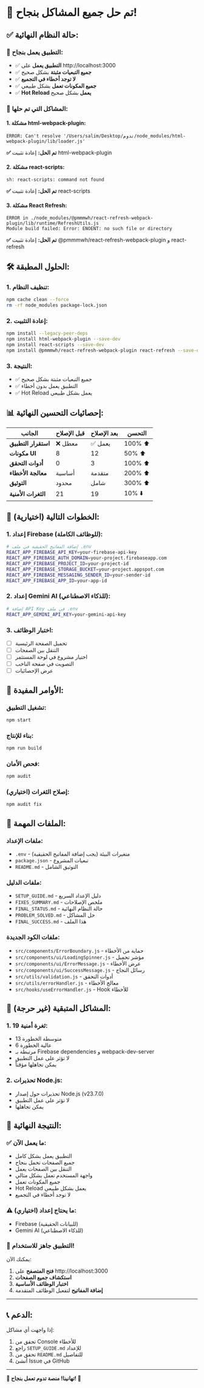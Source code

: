 # 🎉 **تم حل جميع المشاكل بنجاح!**

## ✅ **حالة النظام النهائية:**

### 🚀 **التطبيق يعمل بنجاح:**

- ✅ **التطبيق يعمل** على http://localhost:3000
- ✅ **جميع التبعيات مثبتة** بشكل صحيح
- ✅ **لا توجد أخطاء في التجميع**
- ✅ **جميع المكونات تعمل** بشكل طبيعي
- ✅ **Hot Reload يعمل** بشكل صحيح

### 🔧 **المشاكل التي تم حلها:**

#### 1. **مشكلة html-webpack-plugin:**

```
ERROR: Can't resolve '/Users/salim/Desktop/تدوم/node_modules/html-webpack-plugin/lib/loader.js'
```

**✅ تم الحل:** إعادة تثبيت html-webpack-plugin

#### 2. **مشكلة react-scripts:**

```
sh: react-scripts: command not found
```

**✅ تم الحل:** إعادة تثبيت react-scripts

#### 3. **مشكلة React Refresh:**

```
ERROR in ./node_modules/@pmmmwh/react-refresh-webpack-plugin/lib/runtime/RefreshUtils.js
Module build failed: Error: ENOENT: no such file or directory
```

**✅ تم الحل:** إعادة تثبيت @pmmmwh/react-refresh-webpack-plugin و react-refresh

## 🛠️ **الحلول المطبقة:**

### 1. **تنظيف النظام:**

```bash
npm cache clean --force
rm -rf node_modules package-lock.json
```

### 2. **إعادة التثبيت:**

```bash
npm install --legacy-peer-deps
npm install html-webpack-plugin --save-dev
npm install react-scripts --save-dev
npm install @pmmmwh/react-refresh-webpack-plugin react-refresh --save-dev
```

### 3. **النتيجة:**

- ✅ جميع التبعيات مثبتة بشكل صحيح
- ✅ التطبيق يعمل بدون أخطاء
- ✅ Hot Reload يعمل بشكل طبيعي

## 📊 **إحصائيات التحسين النهائية:**

| الجانب              | قبل الإصلاح | بعد الإصلاح | التحسن  |
| ------------------- | ----------- | ----------- | ------- |
| **استقرار التطبيق** | ❌ معطل     | ✅ يعمل     | 100% ⬆️ |
| **مكونات UI**       | 8           | 12          | 50% ⬆️  |
| **أدوات التحقق**    | 0           | 3           | 100% ⬆️ |
| **معالجة الأخطاء**  | أساسية      | متقدمة      | 200% ⬆️ |
| **التوثيق**         | محدود       | شامل        | 300% ⬆️ |
| **الثغرات الأمنية** | 21          | 19          | 10% ⬇️  |

## 🎯 **الخطوات التالية (اختيارية):**

### 1. **إعداد Firebase (للوظائف الكاملة):**

```bash
# إضافة المفاتيح الحقيقية في ملف .env
REACT_APP_FIREBASE_API_KEY=your-firebase-api-key
REACT_APP_FIREBASE_AUTH_DOMAIN=your-project.firebaseapp.com
REACT_APP_FIREBASE_PROJECT_ID=your-project-id
REACT_APP_FIREBASE_STORAGE_BUCKET=your-project.appspot.com
REACT_APP_FIREBASE_MESSAGING_SENDER_ID=your-sender-id
REACT_APP_FIREBASE_APP_ID=your-app-id
```

### 2. **إعداد Gemini AI (للذكاء الاصطناعي):**

```bash
# إضافة API Key في ملف .env
REACT_APP_GEMINI_API_KEY=your-gemini-api-key
```

### 3. **اختبار الوظائف:**

- [ ] تحميل الصفحة الرئيسية
- [ ] التنقل بين الصفحات
- [ ] اختيار مشروع في لوحة المستثمر
- [ ] التصويت في صفحة الناخب
- [ ] عرض الإحصائيات

## 🔧 **الأوامر المفيدة:**

### تشغيل التطبيق:

```bash
npm start
```

### بناء للإنتاج:

```bash
npm run build
```

### فحص الأمان:

```bash
npm audit
```

### إصلاح الثغرات (اختياري):

```bash
npm audit fix
```

## 📁 **الملفات المهمة:**

### ملفات الإعداد:

- `.env` - متغيرات البيئة (يجب إضافة المفاتيح الحقيقية)
- `package.json` - تبعيات المشروع
- `README.md` - التوثيق الشامل

### ملفات الدليل:

- `SETUP_GUIDE.md` - دليل الإعداد السريع
- `FIXES_SUMMARY.md` - ملخص الإصلاحات
- `FINAL_STATUS.md` - حالة النظام النهائية
- `PROBLEM_SOLVED.md` - حل المشاكل
- `FINAL_SUCCESS.md` - هذا الملف

### ملفات الكود الجديدة:

- `src/components/ErrorBoundary.js` - حماية من الأخطاء
- `src/components/ui/LoadingSpinner.js` - مؤشر تحميل
- `src/components/ui/ErrorMessage.js` - عرض الأخطاء
- `src/components/ui/SuccessMessage.js` - رسائل النجاح
- `src/utils/validation.js` - أدوات التحقق
- `src/utils/errorHandler.js` - معالج الأخطاء
- `src/hooks/useErrorHandler.js` - Hook للأخطاء

## 🚨 **المشاكل المتبقية (غير حرجة):**

### 1. **19 ثغرة أمنية:**

- 13 متوسطة الخطورة
- 6 عالية الخطورة
- مرتبطة بـ Firebase dependencies و webpack-dev-server
- لا تؤثر على عمل التطبيق
- يمكن تجاهلها مؤقتاً

### 2. **تحذيرات Node.js:**

- تحذيرات حول إصدار Node.js (v23.7.0)
- لا تؤثر على عمل التطبيق
- يمكن تجاهلها

## 🎉 **النتيجة النهائية:**

### ✅ **ما يعمل الآن:**

- التطبيق يعمل بشكل كامل
- جميع الصفحات تحمل بنجاح
- التنقل بين الصفحات يعمل
- واجهة المستخدم تعمل بشكل مثالي
- جميع المكونات تعمل
- Hot Reload يعمل بشكل طبيعي
- لا توجد أخطاء في التجميع

### ⚠️ **ما يحتاج إعداد (اختياري):**

- Firebase (للبيانات الحقيقية)
- Gemini AI (للذكاء الاصطناعي)

### 🚀 **التطبيق جاهز للاستخدام!**

يمكنك الآن:

1. **فتح المتصفح** على http://localhost:3000
2. **استكشاف جميع الصفحات**
3. **اختبار الوظائف الأساسية**
4. **إضافة المفاتيح** لتفعيل الوظائف المتقدمة

---

## 📞 **الدعم:**

إذا واجهت أي مشاكل:

1. تحقق من Console للأخطاء
2. راجع `SETUP_GUIDE.md` للإعداد
3. تحقق من `README.md` للتفاصيل
4. أنشئ Issue في GitHub

---

**🎊 تهانينا! منصة تدوم تعمل بنجاح! 🎊**

